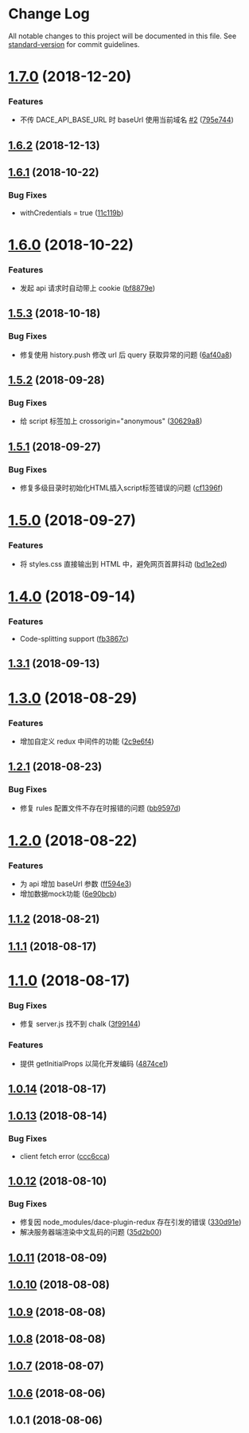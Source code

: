 # Change Log

All notable changes to this project will be documented in this file. See [standard-version](https://github.com/conventional-changelog/standard-version) for commit guidelines.

<a name="1.7.0"></a>
# [1.7.0](https://github.com/dacejs/dace-plugin-redux/compare/v1.6.2...v1.7.0) (2018-12-20)


### Features

* 不传 DACE_API_BASE_URL 时 baseUrl 使用当前域名 [#2](https://github.com/dacejs/dace-plugin-redux/issues/2) ([795e744](https://github.com/dacejs/dace-plugin-redux/commit/795e744))



<a name="1.6.2"></a>
## [1.6.2](https://github.com/dacejs/dace-plugin-redux/compare/v1.6.1...v1.6.2) (2018-12-13)



<a name="1.6.1"></a>
## [1.6.1](https://github.com/dacejs/dace-plugin-redux/compare/v1.6.0...v1.6.1) (2018-10-22)


### Bug Fixes

* withCredentials = true ([11c119b](https://github.com/dacejs/dace-plugin-redux/commit/11c119b))



<a name="1.6.0"></a>
# [1.6.0](https://github.com/dacejs/dace-plugin-redux/compare/v1.5.3...v1.6.0) (2018-10-22)


### Features

* 发起 api 请求时自动带上 cookie ([bf8879e](https://github.com/dacejs/dace-plugin-redux/commit/bf8879e))



<a name="1.5.3"></a>
## [1.5.3](https://github.com/dacejs/dace-plugin-redux/compare/v1.5.2...v1.5.3) (2018-10-18)


### Bug Fixes

* 修复使用 history.push 修改 url 后 query 获取异常的问题 ([6af40a8](https://github.com/dacejs/dace-plugin-redux/commit/6af40a8))



<a name="1.5.2"></a>
## [1.5.2](https://github.com/dacejs/dace-plugin-redux/compare/v1.5.1...v1.5.2) (2018-09-28)


### Bug Fixes

* 给 script 标签加上 crossorigin="anonymous" ([30629a8](https://github.com/dacejs/dace-plugin-redux/commit/30629a8))



<a name="1.5.1"></a>
## [1.5.1](https://github.com/dacejs/dace-plugin-redux/compare/v1.5.0...v1.5.1) (2018-09-27)


### Bug Fixes

* 修复多级目录时初始化HTML插入script标签错误的问题 ([cf1396f](https://github.com/dacejs/dace-plugin-redux/commit/cf1396f))



<a name="1.5.0"></a>
# [1.5.0](https://github.com/dacejs/dace-plugin-redux/compare/v1.4.0...v1.5.0) (2018-09-27)


### Features

* 将 styles.css 直接输出到 HTML 中，避免网页首屏抖动 ([bd1e2ed](https://github.com/dacejs/dace-plugin-redux/commit/bd1e2ed))



<a name="1.4.0"></a>
# [1.4.0](https://github.com/dacejs/dace-plugin-redux/compare/v1.3.1...v1.4.0) (2018-09-14)


### Features

* Code-splitting support ([fb3867c](https://github.com/dacejs/dace-plugin-redux/commit/fb3867c))



<a name="1.3.1"></a>
## [1.3.1](https://github.com/dacejs/dace-plugin-redux/compare/v1.3.0...v1.3.1) (2018-09-13)



<a name="1.3.0"></a>
# [1.3.0](https://github.com/dacejs/dace-plugin-redux/compare/v1.2.1...v1.3.0) (2018-08-29)


### Features

* 增加自定义 redux 中间件的功能 ([2c9e6f4](https://github.com/dacejs/dace-plugin-redux/commit/2c9e6f4))



<a name="1.2.1"></a>
## [1.2.1](https://github.com/dacejs/dace-plugin-redux/compare/v1.2.0...v1.2.1) (2018-08-23)


### Bug Fixes

* 修复 rules 配置文件不存在时报错的问题 ([bb9597d](https://github.com/dacejs/dace-plugin-redux/commit/bb9597d))



<a name="1.2.0"></a>
# [1.2.0](https://github.com/dacejs/dace-plugin-redux/compare/v1.1.2...v1.2.0) (2018-08-22)


### Features

* 为 api 增加 baseUrl 参数 ([ff594e3](https://github.com/dacejs/dace-plugin-redux/commit/ff594e3))
* 增加数据mock功能 ([6e90bcb](https://github.com/dacejs/dace-plugin-redux/commit/6e90bcb))



<a name="1.1.2"></a>
## [1.1.2](https://github.com/dacejs/dace-plugin-redux/compare/v1.1.1...v1.1.2) (2018-08-21)



<a name="1.1.1"></a>
## [1.1.1](https://github.com/dacejs/dace-plugin-redux/compare/v1.1.0...v1.1.1) (2018-08-17)



<a name="1.1.0"></a>
# [1.1.0](https://github.com/dacejs/dace-plugin-redux/compare/v1.0.14...v1.1.0) (2018-08-17)


### Bug Fixes

* 修复 server.js 找不到 chalk ([3f99144](https://github.com/dacejs/dace-plugin-redux/commit/3f99144))


### Features

* 提供 getInitialProps 以简化开发编码 ([4874ce1](https://github.com/dacejs/dace-plugin-redux/commit/4874ce1))



<a name="1.0.14"></a>
## [1.0.14](https://github.com/dacejs/dace-plugin-redux/compare/v1.0.13...v1.0.14) (2018-08-17)



<a name="1.0.13"></a>
## [1.0.13](https://github.com/dacejs/dace-plugin-redux/compare/v1.0.12...v1.0.13) (2018-08-14)


### Bug Fixes

* client fetch error ([ccc6cca](https://github.com/dacejs/dace-plugin-redux/commit/ccc6cca))



<a name="1.0.12"></a>
## [1.0.12](https://github.com/dacejs/dace-plugin-redux/compare/v1.0.11...v1.0.12) (2018-08-10)


### Bug Fixes

* 修复因 node_modules/dace-plugin-redux 存在引发的错误 ([330d91e](https://github.com/dacejs/dace-plugin-redux/commit/330d91e))
* 解决服务器端渲染中文乱码的问题 ([35d2b00](https://github.com/dacejs/dace-plugin-redux/commit/35d2b00))



<a name="1.0.11"></a>
## [1.0.11](https://github.com/dacejs/dace-plugin-redux/compare/v1.0.10...v1.0.11) (2018-08-09)



<a name="1.0.10"></a>
## [1.0.10](https://github.com/dacejs/dace-plugin-redux/compare/v1.0.9...v1.0.10) (2018-08-08)



<a name="1.0.9"></a>
## [1.0.9](https://github.com/dacejs/dace-plugin-redux/compare/v1.0.8...v1.0.9) (2018-08-08)



<a name="1.0.8"></a>
## [1.0.8](https://github.com/dacejs/dace-plugin-redux/compare/v1.0.7...v1.0.8) (2018-08-08)



<a name="1.0.7"></a>
## [1.0.7](https://github.com/dacejs/dace-plugin-redux/compare/v1.0.6...v1.0.7) (2018-08-07)



<a name="1.0.6"></a>
## [1.0.6](https://github.com/dacejs/dace-plugin-redux/compare/v1.0.1...v1.0.6) (2018-08-06)



<a name="1.0.1"></a>
## 1.0.1 (2018-08-06)
